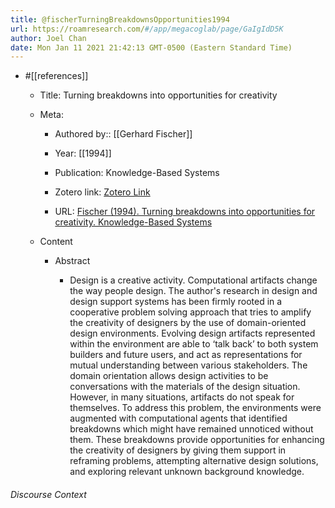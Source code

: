```yaml
---
title: @fischerTurningBreakdownsOpportunities1994
url: https://roamresearch.com/#/app/megacoglab/page/GaIgIdD5K
author: Joel Chan
date: Mon Jan 11 2021 21:42:13 GMT-0500 (Eastern Standard Time)
---
```


- #[[references]]

    - Title: Turning breakdowns into opportunities for creativity

    - Meta:

        - Authored by:: [[Gerhard Fischer]]

        - Year: [[1994]]

        - Publication: Knowledge-Based Systems

        - Zotero link: [Zotero Link](zotero://select/items/1_Y5GDNU9W)

        - URL: [Fischer (1994). Turning breakdowns into opportunities for creativity. Knowledge-Based Systems](http://www.sciencedirect.com/science/article/pii/0950705194900337)

    - Content

        - Abstract

            - Design is a creative activity. Computational artifacts change the way people design. The author's research in design and design support systems has been firmly rooted in a cooperative problem solving approach that tries to amplify the creativity of designers by the use of domain-oriented design environments. Evolving design artifacts represented within the environment are able to ‘talk back’ to both system builders and future users, and act as representations for mutual understanding between various stakeholders. The domain orientation allows design activities to be conversations with the materials of the design situation. However, in many situations, artifacts do not speak for themselves. To address this problem, the environments were augmented with computational agents that identified breakdowns which might have remained unnoticed without them. These breakdowns provide opportunities for enhancing the creativity of designers by giving them support in reframing problems, attempting alternative design solutions, and exploring relevant unknown background knowledge.

###### Discourse Context


